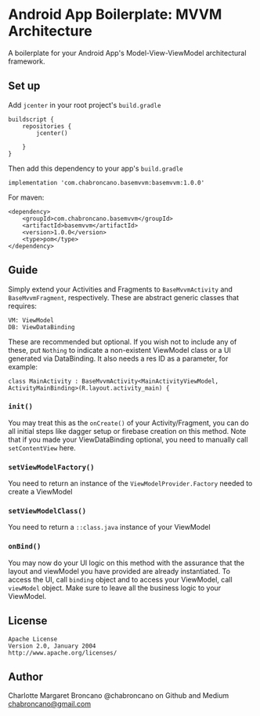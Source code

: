 # Android App Boilerplate: MVVM Architecture

A boilerplate for your Android App's Model-View-ViewModel architectural framework.

## Set up

Add `jcenter` in your root project's `build.gradle`

```
buildscript {
    repositories {
        jcenter()
        
    }
}
```

Then add this dependency to your app's `build.gradle`

```
implementation 'com.chabroncano.basemvvm:basemvvm:1.0.0'
```

For maven:

```
<dependency>
	<groupId>com.chabroncano.basemvvm</groupId>
	<artifactId>basemvvm</artifactId>
	<version>1.0.0</version>
	<type>pom</type>
</dependency>
```

## Guide

Simply extend your Activities and Fragments to `BaseMvvmActivity` and `BaseMvvmFragment`, respectively. These are abstract generic classes that requires:
```
VM: ViewModel
DB: ViewDataBinding
```
These are recommended but optional. If you wish not to include any of these, put `Nothing` to indicate a non-existent ViewModel class or a UI generated via DataBinding. It also needs a res ID as a parameter, for example:
```
class MainActivity : BaseMvvmActivity<MainActivityViewModel, ActivityMainBinding>(R.layout.activity_main) {
```

### `init()`
You may treat this as the `onCreate()` of your Activity/Fragment, you can do all initial steps like dagger setup or firebase creation on this method. 
Note that if you made your ViewDataBinding optional, you need to manually call `setContentView` here.

### `setViewModelFactory()`
You need to return an instance of the `ViewModelProvider.Factory` needed to create a ViewModel

### `setViewModelClass()`
You need to return a `::class.java` instance of your ViewModel

### `onBind()`
You may now do your UI logic on this method with the assurance that the layout and viewModel you have provided are already instantiated. To access the UI, call `binding` object and to access your ViewModel, call `viewModel` object. Make sure to leave all the business logic to your ViewModel.

## License
```
Apache License
Version 2.0, January 2004
http://www.apache.org/licenses/
```

## Author
Charlotte Margaret Broncano
@chabroncano on Github and Medium
chabroncano@gmail.com

